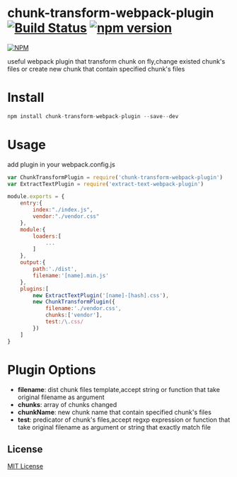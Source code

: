 chunk-transform-webpack-plugin [![Build Status](https://travis-ci.org/ali322/chunk-transform-webpack-plugin.svg?branch=master)](https://travis-ci.org/ali322/chunk-transform-webpack-plugin) 
[![npm version](https://badge.fury.io/js/chunk-transform-webpack-plugin.svg)](https://badge.fury.io/js/chunk-transform-webpack-plugin)
===
[![NPM](https://nodei.co/npm/chunk-transform-webpack-plugin.png?downloads=true&downloadRank=true&stars=true)](https://nodei.co/npm/chunk-transform-webpack-plugin/)

useful webpack plugin that transform chunk on fly,change existed chunk's files or create new chunk that contain specified chunk's files

Install
===

```javascript
npm install chunk-transform-webpack-plugin --save--dev
```

Usage
===

add plugin in your webpack.config.js

```javascript
var ChunkTransformPlugin = require('chunk-transform-webpack-plugin')
var ExtractTextPlugin = require('extract-text-webpack-plugin')

module.exports = {
    entry:{
        index:"./index.js",
        vendor:"./vendor.css"
    },
    module:{
        loaders:[
            ...
        ]
    },
    output:{
        path:'./dist',
        filename:'[name].min.js'
    },
    plugins:[
        new ExtractTextPlugin('[name]-[hash].css'),
        new ChunkTransformPlugin({
            filename:'./vendor.css',
            chunks:['vendor'],
            test:/\.css/
        })
    ]
}
```

Plugin Options
===

- **filename**: dist chunk files template,accept string or function that take original filename as argument
- **chunks**: array of chunks changed
- **chunkName**: new chunk name that contain specified chunk's files
- **test**: predicator of chunk's files,accept regxp expression or function that take original filename as argument or string that exactly match file

## License

[MIT License](http://en.wikipedia.org/wiki/MIT_License)